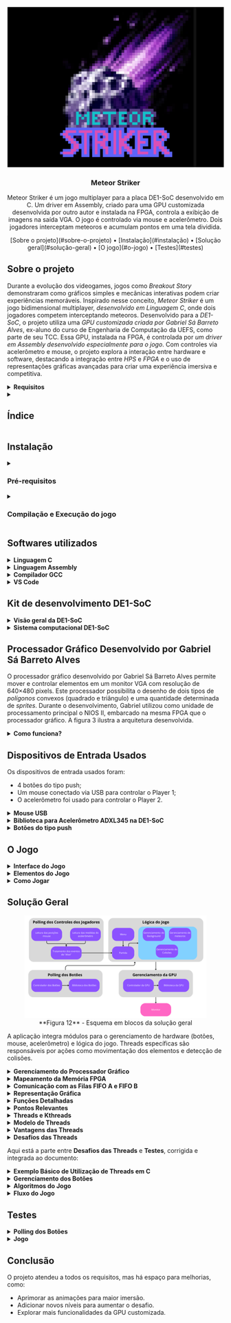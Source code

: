 <div align="center"><img src="images/readme/cover.png"></div>

<h3 align="center">Meteor Striker</h3>

<p align="center">Meteor Striker é um jogo multiplayer para a placa DE1-SoC desenvolvido em C. Um driver em Assembly, criado para uma GPU customizada desenvolvida por outro autor e instalada na FPGA, controla a exibição de imagens na saída VGA. O jogo é controlado via mouse e acelerômetro. Dois jogadores interceptam meteoros e acumulam pontos em uma tela dividida.</p>

<div align="center">
  [Sobre o projeto](#sobre-o-projeto) • [Instalação](#instalação) • [Solução geral](#solução-geral) • [O jogo](#o-jogo) • [Testes](#testes)
</div>

## Sobre o projeto

Durante a evolução dos videogames, jogos como <i>Breakout Story</i> demonstraram como gráficos simples e mecânicas interativas podem criar experiências memoráveis. Inspirado nesse conceito, <i>Meteor Striker</i> é um jogo bidimensional multiplayer, <i>desenvolvido em Linguagem C</i>, onde dois jogadores competem interceptando meteoros. Desenvolvido para a <i>DE1-SoC</i>, o projeto utiliza uma <i>GPU customizada criada por Gabriel Sá Barreto Alves</i>, ex-aluno do curso de Engenharia de Computação da UEFS, como parte de seu TCC. Essa GPU, instalada na FPGA, é controlada por <i>um driver em Assembly desenvolvido especialmente para o jogo</i>. Com controles via acelerômetro e mouse, o projeto explora a interação entre hardware e software, destacando a integração entre <i>HPS</i> e <i>FPGA</i> e o uso de representações gráficas avançadas para criar uma experiência imersiva e competitiva.

<details>
  <summary><b>Requisitos</b></summary>

### Requisitos
O problema a ser desenvolvido no Kit de desenvolvimento DE1-SoC deve atender às seguintes restrições:

- O código deve ser escrito em linguagem C e a biblioteca do Processador Gráfico em Assembly;
- O sistema só poderá utilizar os componentes disponíveis na placa DE1-SoC;
- Deverá utilizar todas as funções implementadas na biblioteca do Processador Gráfico e, no mínimo, um novo sprite deve ser colocado na memória e utilizado no jogo;
- Os dois jogadores devem jogar simultaneamente utilizando obrigatoriamente o acelerômetro, e adicionalmente o mouse;
- A variação da velocidade no movimento deve ser refletida na ação do ator do jogo, como no exemplo do jogo Breakout, onde a barra se move com velocidade maior se o movimento do mouse for brusco;
- Informações do jogo (placar, vidas, etc.) devem ser exibidas na tela do jogo;
- O jogo deve permitir ações do usuário através dos botões da DE1-SoC, incluindo pausa, retorno, reinício e término do jogo:
  - O usuário poderá parar e reiniciar o jogo a qualquer momento;
  - O usuário poderá sair do jogo a qualquer momento;
- Pelo menos dois elementos passivos do jogo deverão se mover de maneira independente;
- Jogos de tabuleiro e/ou turno (xadrez, dama, etc.), tetris e jogo da forca e da velha estão vetados, e cada grupo deverá desenvolver um jogo diferente dos demais.

</details>

<details>
  <summary><h2>Índice</h2></summary>

- [Instalação](#instalação)
  - [Pré-requisitos](#pré-requisitos)
- [Softwares utilizados](#softwares-utilizados)
  - [Linguagem C](#linguagem-c)
  - [Linguagem Assembly](#linguagem-assembly)
  - [Compilador GCC](#compilador-gcc)
  - [VS Code](#vs-code)
- [DE1-SoC](#kit-de-desenvolvimento-de1-soc)
  - [Visão geral da DE1-SoC](#visão-geral-da-de1-soc)
  - [Sistema computacional da placa](#sistema-computacional-de1-soc)
- [Processador gráfico desenvolvido por Gabriel Sá Barreto Alves](#processador-gráfico-desenvolvido-por-gabriel-sá-barreto-alves)
  - [Como funciona?](#como-funciona)
- [Dispositivos de Entrada Usados](#dispositivos-de-entrada-usados)
  - [Mouse USB](#mouse-usb)
  - [Biblioteca para Acelerômetro ADXL345 na DE1-SoC](#biblioteca-para-acelerômetro-adxl345-na-de1-soc)
  - [Botões push](#botões-do-tipo-push)
- [O Jogo](#o-jogo)
  - [Interface do Jogo](#interface-do-jogo)
  - [Elementos do jogo](#elementos-do-jogo)
  - [Como jogar](#como-jogar)   
- [Solução geral](#solução-geral)
- [Gerenciamento da GPU](#gerenciamento-do-processador-gráfico)
  - [Mapeamento da Memória FPGA](#mapeamento-da-memória-fpga)
  - [Comunicação com as Filas FIFO A e FIFO B](#comunicação-com-as-filas-fifo-a-e-fifo-b)
  - [Representação Gráfica](#representação-gráfica)
  - [Funções Detalhadas](#funções-detalhadas)
  - [Pontos Relevantes](#pontos-relevantes)
- [Threads e kthreads](#threads-e-kthreads)
  - [Threads](#threads)
  - [Kthreads - Kernel Threads](#kthreads---kernel-threads)
  - [Modelo de Threads](#modelo-de-threads)
  - [Vantagens das Threads](#vantagens-das-threads)
  - [Desafios das Threads](#desafios-das-threads) 
- [Gerenciamento dos pushbuttons](#gerenciamento-dos-pushbuttons)
  - [Driver dos botões](#driver-dos-botões)
  - [Biblioteca dos botões](#biblioteca-dos-botões)
  - [Inicialização dos Botões](#inicialização-dos-botões)
  - [Leitura do Estado dos Botões](#leitura-do-estado-dos-botões)
  - [Fechamento e Liberação](#fechamento-e-liberação)
  - [Exemplo de Utilização](#exemplo-de-utilização)
  - [Notas Importantes](#notas-importantes)
- [Algoritmos do Jogo](#algoritmos-do-jogo)
  - [Criação de Sprites](#criação-de-sprites)
  - [Movimento e ações do jogador](#movimento-e-ações-do-jogador)
  - [Geração dos meteoros](#geração-dos-meteoros)
  - [Detecção de colisão](#detecção-de-colisão)
  - [Movimentação de elementos](#movimentação-de-elementos)
    - [Movimentação do plano de fundo](#movimentação-do-plano-de-fundo)
    - [Movimentação dos meteoros](#movimentação-dos-meteoros)
  - [Fluxo do jogo](#fluxo-do-jogo)
    - [Controle do fluxo da execução das threads](#controle-do-fluxo-da-execução-das-threads)
      - [Criação e finalização das threads](#criação-e-finalização-das-threads)
- [Testes](#testes)
  - [Polling dos botões](#polling-dos-botões)
  - [Jogo](#jogo)
- [Conclusão](#conclusão)

</details>


## Instalação

<details>
  <summary><h3>Pré-requisitos</h3></summary>

### Pré-requisitos

- Possuir conexão com internet;
- Possuir instalado o compilador GCC;
- Possuir instalado o Git;
- Utilizar uma placa de desenvolvimento FPGA DE1-SoC;
- Possuir o processador gráfico desenvolvido por Gabriel Sá Barreto Alves na FPGA;
- Possuir um monitor conectado à placa por meio da saída VGA;
- Possuir um mouse USB conectado à placa.

</details>

<details>
  <summary><h3>Compilação e Execução do jogo</h3></summary>

#### 1. Clonar o repositório
Abra o terminal do seu dispositivo e execute o seguinte comando:
```bash
git clone https://github.com/alexsami-lopes/Digital-Systems-Meteor-Striker.git
```
**Transfira os arquivos do projeto para a placa DE1-SoC.**

#### 2. Na placa, acessar a pasta */Digital-Systems-Meteor-Striker-main* e compilar o jogo
Para acessar a pasta e compilar o jogo, execute os seguintes comandos:
```bash
cd /Digital-Systems-Meteor-Striker-main
make
```

#### 3. Executar o jogo
Na placa, dentro da pasta */Digital-Systems-Meteor-Striker-main*, execute o comando:
```bash
sudo ./meteor_striker
```
Ou ainda:
```bash
make execute
```

</details>



## Softwares utilizados

<details>
  <summary><b>Linguagem C</b></summary>

### Linguagem C

A linguagem C é descrita como "uma linguagem de propósito geral com recursos de economia de expressão, controle de fluxo moderno e estruturas de dados, e um rico conjunto de operadores" (Kernighan & Ritchie, 1978). Embora não seja uma linguagem de "alto nível", sua generalidade a torna eficaz para muitas tarefas.

</details>

<details>
  <summary><b>Linguagem Assembly</b></summary>

### Linguagem Assembly

A linguagem Assembly é uma linguagem de programação de baixo nível que representa uma abstração mnemônica direta para as instruções de máquina de um processador específico. Ela permite aos programadores interagir diretamente com o hardware de forma mais próxima do que as linguagens de alto nível.

</details>

<details>
  <summary><b>Compilador GCC</b></summary>

### Compilador GCC

O GCC (GNU Compiler Collection) é uma coleção de compiladores de código aberto amplamente usada para sistemas Unix-like e outros sistemas operacionais.

#### Características principais:
- **Multiplataforma**: Suporte a diversos sistemas operacionais e arquiteturas de processadores.
- **Linguagens Suportadas**: C, C++, Objective-C, Fortran, Ada, Go.
- **Otimização de Código**: Oferece múltiplos níveis de otimização de desempenho.

Exemplo de comando de compilação:
```bash
gcc -Wall -std=gnu99 -Wextra -pthread programa.c -o programa
```

</details>

<details>
  <summary><b>VS Code</b></summary>

### VS Code

O Visual Studio Code (VS Code) é um editor de código-fonte desenvolvido pela Microsoft, gratuito e de código aberto. Ele é multiplataforma e oferece suporte a diversas linguagens de programação, sendo amplamente utilizado por desenvolvedores.

</details>



## Kit de desenvolvimento DE1-SoC

<details>
  <summary><b>Visão geral da DE1-SoC</b></summary>

### Visão geral da DE1-SoC

A DE1-SoC é uma plataforma de desenvolvimento de sistemas embarcados projetada pela Terasic, baseada em um System on Chip (SoC) que integra um processador ARM Cortex-A9 dual-core e um FPGA Altera Cyclone V.

#### Características principais:
- **Processador**: ARM Cortex-A9 dual-core.
- **FPGA**: Altera Cyclone V (5CSEMA5F31C6).
- **Memória**: 
  - 1 GB DDR3.
  - 256 MB SDRAM.
- **Conectividade**:
  - Ethernet.
  - USB.
  - Entrada de áudio/vídeo.
  - Interface GPIO.

#### Recursos de Hardware:
- Displays de 7 segmentos.
- Chaves e botões programáveis.
- LEDs.
- Conectores de expansão.
- Suporte para desenvolvimento de sistemas embarcados e prototipagem de circuitos digitais.

<div align="center">
  <figure>  
    <img src="images/readme/de1_soc_img.png" width="600px">
    <figcaption>
      <p align="center">
        [**Figura 1** - Manual de Usuário da Placa DE1-SoC](https://fpgacademy.org/Downloads/DE1_SoC_User_Manual.pdf)
      </p>
    </figcaption>
  </figure>
</div>

</details>

<details>
  <summary><b>Sistema computacional DE1-SoC</b></summary>

### Sistema computacional DE1-SoC

<div align="center">
  <figure>
    <img src="images/readme/diagrama_de_blocos_de1_soc.png" width="500px">
    <figcaption>
      <p align="center">
        [**Figura 2** - Diagrama de Blocos da DE1-SoC](https://fpgacademy.org/Downloads/DE1_SoC_User_Manual.pdf)
      </p>
    </figcaption>
  </figure>
</div>

O diagrama de blocos do sistema computacional, apresentado na figura 2, explicita os componentes do Cyclone® V da Intel®, bem como suas conexões. O HPS inclui um processador ARM® Cortex-A9 MPCore™ de 2 núcleos com uma distribuição Linux embarcada destinada a processamentos de propósito geral, além da memória DDR3 e dos dispositivos periféricos. Já a FPGA possibilita uma variedade de implementações através da programação dos blocos lógicos.

> A comunicação bidirecional entre o HPS e a FPGA se dá por meio das *FPGA bridges*. No sentido HPS-FPGA, todos os dispositivos de entrada e saída (E/S) conectados à FPGA são acessíveis ao processador através do mapeamento de memória. As informações sobre o **endereçamento original** dos periféricos estão disponíveis na [documentação da placa](https://fpgacademy.org/index.html).

</details>


## Processador Gráfico Desenvolvido por Gabriel Sá Barreto Alves

O processador gráfico desenvolvido por Gabriel Sá Barreto Alves permite mover e controlar elementos em um monitor VGA com resolução de 640×480 pixels. Este processador possibilita o desenho de dois tipos de *polígonos* convexos (quadrado e triângulo) e uma quantidade determinada de *sprites*. Durante o desenvolvimento, Gabriel utilizou como unidade de processamento principal o NIOS II, embarcado na mesma FPGA que o processador gráfico. A figura 3 ilustra a arquitetura desenvolvida.

<details>
  <summary><b>Como funciona?</b></summary>

### Como funciona?

O dispositivo gráfico oferece um conjunto de instruções para gerenciar polígonos, sprites e o background. Mais detalhes sobre essas instruções podem ser encontrados [aqui](https://drive.google.com/file/d/1MlIlpB9TSnoPGEMkocr36EH9-CFz8psO/view). Essas instruções são transmitidas do HPS para o hardware na FPGA por meio dos barramentos *dataA* (responsável pelos dados de acesso à memória e registradores, além dos *opcodes*) e *dataB* (que recebe dados customizáveis como cores e posições).

Os dados nos barramentos são gravados nas filas de instruções A e B (correspondentes aos barramentos *dataA* e *dataB*). As FIFOs armazenam até 16 palavras de 32 bits cada. Para garantir a escrita correta nas filas, foram usados os seguintes sinais de controle:
- *wr_reg (input)*: sinal de escrita nas FIFOs.
- *wr_full (output)*: sinal que indica que as filas estão cheias.

A escrita nas FIFOs pode ocorrer apenas quando a fila não está cheia. Durante esse período, o sinal *wr_reg* pode ser ativado ao armazenar 1 no endereço *#0xc0 a partir do endereço base mapeado*. A escrita pode continuar até que o sinal *wr_full* seja ativado (indicando filas cheias). O código abaixo ilustra esse comportamento:

```asm
check_fifo:            @ Função que verifica se a FIFO está cheia
  sub sp, sp, #8       @ Reservando 8 bytes na pilha
  str r0, [sp, #4]
  str r1, [sp, #0]
  
  ldr r0, =mapped_address   @ Endereço mapeado
  ldr r0, [r0]
checking:                   @ Label para verificar se a FIFO está cheia
  ldr r1, [r0, #0xb0]       @ Lendo o registrador de status da FIFO
  CMP r1, #1                @ Comparando o status da FIFO com 1
  beq checking              @ Se a FIFO estiver cheia, volta para o label checking

  ldr r0, [sp, #4]
  ldr r1, [sp, #0]
  add sp, sp, #8 
  
  bx lr
```

O código para enviar uma instrução para a GPU pode ser conferido abaixo:

```asm
sendInstruction:
    @ r0 -> data_a
    @ r1 -> data_b

    sub sp, sp, #40       @ Reservando 40 bytes na pilha
    str lr, [sp, #36]     @ Salvando LR
    str r11, [sp, #32]    @ Salvando R11 (frame pointer)
    str r1, [sp, #4]      @ Salvando r1 (data_b)
    str r0, [sp, #0]      @ Salvando r0 (data_a)

    ldr r11, =mapped_address   @ Carrega o endereço base mapeado
    ldr r11, [r11]             @ Obtém o ponteiro do FPGA

    

    @ Desabilitando a escrita no wrreg
    mov r9, #0                 @ Escreve 0 em wrreg para desabilitar
    str r9, [r11, #wrreg]

    @ Escrevendo DATAA
    str r0, [r11, #data_a]     @ Escreve o opcode e o endereço em data_a

    @ Escrevendo DATAB
    str r1, [r11, #data_b]     @ Escreve data_b

    bl check_fifo              @ Verifica se o FIFO está pronto (implementação separada)

    @ Habilitando a escrita no wrreg
    mov r9, #1                 @ Escreve 1 em wrreg para habilitar
    str r9, [r11, #wrreg]

    @ Finaliza desabilitando o wrreg
    mov r9, #0                 @ Desabilita o wrreg
    str r9, [r11, #wrreg]

    @ Restaurando os registradores
    ldr lr, [sp, #36]          @ Restaura LR
    ldr r11, [sp, #32]         @ Restaura R11
    ldr r1, [sp, #4]           @ Restaura r1
    ldr r0, [sp, #0]           @ Restaura r0

    add sp, sp, #40            @ Libera a pilha
    bx lr                      @ Retorna ao chamador


  bx lr
```

Uma versão em C da biblioteca de controle da comunicação com a GPU foi criada anteriormente para testes, como pode ser conferido um exemplo abaixo de uma delas:

```c
void set_sprite_pixel(int position, unsigned int color) {
    while (*WR_FULL != 0) { /* Aguarda até que WR_FULL esteja em 0 */ }
    *DATA_A = (position << 4) | 0x1;
    *DATA_B = color;
    *WR_REG = 0x01;
    *WR_REG = 0x00;
}

```

Como pode ser visto um cósdigo significativamente menor. Muito menos linhas de código são necessárias normalmente em linguagem

<div align="center">
  <figure>
    <img src="images/readme/GPU-image.png" width="600px">
    <figcaption>
      <p align="center">
        [**Figura 3** - Representação da arquitetura do processador gráfico](https://drive.google.com/file/d/1ogg3s2YPTvnRmb4YHDygRJ0bcZv8vG-N/view)
      </p>
    </figcaption>
  </figure>
</div>

</details>



## Dispositivos de Entrada Usados

Os dispositivos de entrada usados foram:
- 4 botões do tipo push;
- Um mouse conectado via USB para controlar o Player 1;
- O acelerômetro foi usado para controlar o Player 2.

<details>
  <summary><b>Mouse USB</b></summary>

### Mouse USB

Os conectores USB da DE1-SoC são gerenciados por um hub controlador que se comunica diretamente com o HPS. Foi conectado um mouse à primeira porta USB host da placa, conforme ilustrado na Figura 4.

<div align="center">
  <figure>
    <img src="images/readme/videos/mouse_demo.gif" height="400px">
    <figcaption>
      <p align="center">
        **Figura 4** - Mouse USB usado
      </p>
    </figcaption>
  </figure>
</div>

</details>

<details>
  <summary><b>Biblioteca para Acelerômetro ADXL345 na DE1-SoC</b></summary>

### Biblioteca para Acelerômetro ADXL345 na DE1-SoC

A biblioteca fornecida contém funções essenciais para configurar e operar o acelerômetro ADXL345 na plataforma DE1-SoC. As principais funções são:

- **Leitura e escrita de registros do ADXL345**:
  - `ADXL345_REG_READ(uint8_t, uint8_t *)`: Lê um byte de um registro específico.
  - `ADXL345_REG_WRITE(uint8_t, uint8_t)`: Escreve um valor em um registro.
  - `ADXL345_REG_MULTI_READ(uint8_t, uint8_t[], uint8_t)`: Lê múltiplos bytes consecutivos de um endereço.

- **Inicialização e leitura de dados**:
  - `ADXL345_init(uint8_t)`: Configura registros como taxa de amostragem e modos de operação.
  - `ADXL345_XYZ_Read(int16_t *)`: Lê valores de aceleração nos eixos X, Y e Z.

</details>

<details>
  <summary><b>Botões do tipo push</b></summary>

### Botões do tipo push

A DE1-SoC oferece quatro botões *push* conectados diretamente à FPGA e à GPU. Esses botões estão associados a um registrador de 32 bits, sendo os 4 bits menos significativos utilizados para armazenar os estados dos botões:
- **KEY0**: bit 0.
- **KEY1**: bit 1.
- **KEY2**: bit 2.
- **KEY3**: bit 3.

Quando um botão é pressionado, o bit correspondente é setado para 0. Quando liberado, o bit retorna a 1.

<div align="center">
  <figure>
    <img src="images/readme/push_buttons_img.png" width="600px">
    <figcaption>
      <p align="center">
        [**Figura 5** - Circuito dos botões do tipo push](https://fpgacademy.org/Downloads/DE1_SoC_User_Manual.pdf)
      </p>
    </figcaption>
  </figure>
</div>

</details>


## O Jogo

<details>
  <summary><b>Interface do Jogo</b></summary>

### Interface do Jogo

A seguir, são apresentadas as interfaces exibidas para o jogador no monitor VGA e suas possíveis transições, bem como os cenários em que o uso dos botões interfere no estado do jogo.

- Tela inicial:
<div align="center">
  <figure>
    <img src="images/readme/cover.png" width="600px">
    <figcaption>
      **Figura 6** - Tela inicial
    </figcaption>
  </figure>
</div>

- Tela do menu:
<div align="center">
  <figure>
    <img src="images/readme/screenshots/menu_pic.jpg" width="600px">
    <figcaption>
      **Figura 7** - Tela do menu em execução
    </figcaption>
  </figure>
</div>

- Partida em execução:
<div align="center">
  <figure>
    <img src="images/readme/videos/game_demo.gif" width="600px">
    <figcaption>
      **Figura 8** - Tela de uma partida em execução
    </figcaption>
  </figure>
</div>

- Tela de pausa:
<div align="center">
  <figure>
    <img src="images/readme/screenshots/pause_pic.jpg" width="600px">
    <figcaption>
      **Figura 9** - Tela de pausa
    </figcaption>
  </figure>
</div>

- Tela de vitória:
<div align="center">
  <figure>
    <img src="images/readme/trophy_img.png" width="600px">
    <figcaption>
      **Figura 10** - Tela de vitória
    </figcaption>
  </figure>
</div>

</details>

<details>
  <summary><b>Elementos do Jogo</b></summary>

### Elementos do Jogo

O jogo utiliza sprites para representar elementos como meteoros e carros. A Figura 15 ilustra alguns exemplos desses sprites.

<div align="center">
  <figure>
    <img src="images/readme/sprite_de1-soc_img.png" width="600px">
    <figcaption>
      **Figura 11** - Sprite da placa DE1-SoC
    </figcaption>
  </figure>
</div>

</details>

<details>
  <summary><b>Como Jogar</b></summary>

### Como Jogar

Dois jogadores competem para eliminar 10 meteoros antes do adversário. Cada jogador protege metade da tela, e seus alvos eliminam meteoros ao colidir com eles. Pontos são ganhos ao acertar meteoros e perdidos caso meteoros atinjam a parte inferior da tela. O jogador pode usar botões para pausar, reiniciar ou terminar o jogo.

</details>



## Solução Geral

<div align="center">
  <figure>
    <img src="images/readme/logica_do_jogo_img.png" width="600px">
    <figcaption>
      **Figura 12** - Esquema em blocos da solução geral
    </figcaption>
  </figure>
</div>

A aplicação integra módulos para o gerenciamento de hardware (botões, mouse, acelerômetro) e lógica do jogo. Threads específicas são responsáveis por ações como movimentação dos elementos e detecção de colisões.

<details>
  <summary><b>Gerenciamento do Processador Gráfico</b></summary>

### Gerenciamento do Processador Gráfico

O código interage com uma GPU personalizada implementada em FPGA na DE1-SoC para gerenciamento gráfico, permitindo a manipulação do **background**, de **sprites** e **polígonos**. Aqui está uma análise detalhada das funcionalidades descritas:

</details>

<details>
  <summary><b>Mapeamento da Memória FPGA</b></summary>

### Mapeamento da Memória FPGA

O sistema utiliza o driver `/dev/mem` para acessar os registradores da FPGA via o barramento HPS-to-FPGA Lightweight AXI.

#### **Funções Principais**
1. **`open_mem_vgafpga`**:
   - Abre o arquivo `/dev/mem` para leitura e escrita.
   - Chama `mapping_fpga` para mapear os endereços de memória da FPGA para o espaço de usuário.

2. **`mapping_fpga`**:
   - Usa `mmap` para mapear 4 KB de memória FPGA a partir do endereço base `0xFF200000`.
   - Define ponteiros para os registradores mapeados, como `DATA_A`, `DATA_B`, e `WR_FULL`.

3. **`unmapping_fpga`**:
   - Libera a memória mapeada com `munmap`.

</details>

<details>
  <summary><b>Comunicação com as Filas FIFO A e FIFO B</b></summary>

### Comunicação com as Filas FIFO A e FIFO B

- **Registradores Importantes**:
  - `DATA_A`: Envia dados para a FIFO A.
  - `DATA_B`: Envia dados para a FIFO B.
  - `WR_FULL`: Indica se a fila está cheia (`1`).
  - `WR_REG`: Inicia a transmissão de dados para a GPU.

#### **Funcionamento Geral**
- Antes de enviar dados, o código verifica o estado de `WR_FULL` (se estiver cheio, aguarda).
- Após enviar os dados para `DATA_A` e `DATA_B`, um pulso é enviado para `WR_REG` para iniciar a transferência.

</details>

<details>
  <summary><b>Representação Gráfica</b></summary>

### Representação Gráfica

#### **Cores no Formato BGR (9 bits)**
- Cada cor é representada por:
  - **3 bits para B (azul)**: 0–7.
  - **3 bits para G (verde)**: 0–7.
  - **3 bits para R (vermelho)**: 0–7.
- Exemplo:
  - Cor `0b000000111` representa apenas vermelha no máximo.

#### **Background (Tela 640x480)**
- O **background** é dividido em **4800 quadrados de 8x8 pixels**.
- A função `draw_square_8x8`:
  1. Calcula a posição do quadrado na memória da GPU.
  2. Envia a posição e a cor para as FIFOs.
  3. Aciona a escrita com `WR_REG`.

#### **Sprites**
- Cada **sprite** possui 20x20 pixels (400 pixels no total).
- A função `set_sprite_pixel` permite definir a cor de cada pixel individualmente.
- Sprites são armazenados em uma memória específica.

</details>

<details>
  <summary><b>Funções Detalhadas</b></summary>

### Funções Detalhadas

#### **`draw_square_8x8`**
Desenha um quadrado de 8x8 pixels no background:
- **Parâmetros**:
  - `position`: Posição do quadrado no grid (0–4799).
  - `color`: Cor no formato BGR (9 bits).
- **Processo**:
  1. Aguarda até que `WR_FULL` indique espaço na FIFO.
  2. Escreve a posição (codificada com `0x2` para background) em `DATA_A`.
  3. Escreve a cor em `DATA_B`.
  4. Gera um pulso em `WR_REG` para enviar os dados.

#### **`set_sprite_pixel`**
Define a cor de um pixel em um sprite:
- **Parâmetros**:
  - `position`: Índice do pixel no sprite (0–399).
  - `color`: Cor no formato BGR (9 bits).
- **Processo**:
  - Semelhante à função `draw_square_8x8`, mas com `0x1` codificado em `DATA_A`.

#### **`set_sprite`**
Configura um sprite na tela:
- **Parâmetros**:
  - `coord_x`, `coord_y`: Coordenadas na tela.
  - `offset`: Offset de memória para o sprite.
  - `data_register`: Registrador de dados associado ao sprite.
  - `visibility`: Define se o sprite é visível ou não.

</details>

<details>
  <summary><b>Pontos Relevantes</b></summary>

### Pontos Relevantes

1. **Sincronização com a FIFO**:
   - O código verifica `WR_FULL` antes de enviar dados, garantindo que a GPU não receba mais do que pode processar.

2. **Flexibilidade**:
   - É possível manipular tanto o background quanto os sprites de forma independente, permitindo gráficos dinâmicos.

3. **Restrições**:
   - O sistema limita a resolução dos sprites (20x20) e dos quadrados do background (8x8).

</details>

<details>
  <summary><b>Threads e Kthreads</b></summary>

### Threads e Kthreads

#### Threads
Threads são unidades básicas de execução dentro de um processo, permitindo a execução concorrente de diferentes partes de um programa. Existem dois tipos principais:
1. **Threads de Usuário (User Threads)**:
   - Gerenciadas no espaço do usuário.
   - Menor sobrecarga.
2. **Threads de Kernel (Kernel Threads)**:
   - Gerenciadas pelo escalonador do kernel.
   - Maior controle, mas com maior custo de processamento.

#### Kthreads
Kthreads são threads implementadas diretamente no kernel. Elas são usadas para tarefas de baixo nível, como gerenciamento de dispositivos.

</details>

<details>
  <summary><b>Modelo de Threads</b></summary>

### Modelo de Threads

O jogo utiliza threads específicas para lidar com:
- **Polling do mouse e acelerômetro**.
- **Atualização dos corpos celestes no background**.
- **Verificação de colisões e detecção de condições de vitória/derrota**.
- **Geração e movimentação de meteoros**.

Cada thread é iniciada no início do jogo e pausada ou encerrada conforme o fluxo da aplicação.

</details>
<details>
  <summary><b>Vantagens das Threads</b></summary>

### Vantagens das Threads

Threads são amplamente utilizadas em sistemas modernos devido às suas vantagens, como:

1. **Paralelismo**:
   - Permitem a execução de múltiplas tarefas simultaneamente, aproveitando ao máximo processadores multicore.

2. **Responsividade**:
   - Melhoram a experiência do usuário em sistemas interativos, mantendo tarefas de fundo enquanto respostas imediatas são processadas.

3. **Compartilhamento de Recursos**:
   - Threads dentro do mesmo processo compartilham o mesmo espaço de memória, reduzindo a sobrecarga de comunicação entre elas.

4. **Eficiência**:
   - Criar e alternar entre threads é mais rápido do que criar e alternar entre processos.

5. **Melhor Utilização de CPU**:
   - As threads ajudam a manter a CPU ocupada enquanto outras tarefas estão aguardando recursos de entrada/saída.

6. **Facilidade de Modelagem**:
   - Permitem que tarefas complexas sejam divididas em partes menores e gerenciáveis, com cada thread lidando com uma parte específica.

</details>
<details>
  <summary><b>Desafios das Threads</b></summary>

### Desafios das Threads

Apesar das vantagens, o uso de threads apresenta desafios significativos, incluindo:

1. **Condições de Corrida**:
   - Quando duas ou mais threads acessam simultaneamente dados compartilhados e o resultado depende da ordem de execução, podem ocorrer resultados inesperados.

2. **Deadlocks**:
   - Situações em que duas ou mais threads ficam esperando indefinidamente por recursos que estão sendo mantidos por outras threads, bloqueando a execução.

3. **Overhead de Gerenciamento**:
   - Embora mais leves que processos, threads ainda requerem recursos adicionais para gerenciamento e sincronização.

4. **Depuração Complexa**:
   - O comportamento assíncrono e interações entre threads tornam a depuração e o rastreamento de erros desafiadores.

5. **Sincronização de Dados**:
   - Garantir a consistência de dados compartilhados é complexo, exigindo mecanismos como mutexes, semáforos e barreiras.

6. **Starvation (Fome de Recursos)**:
   - Threads de baixa prioridade podem ficar permanentemente sem acesso a recursos devido à preempção por threads de alta prioridade.

7. **Interdependência**:
   - Threads que dependem umas das outras para prosseguir podem levar a problemas de desempenho ou até bloqueios se não forem bem gerenciadas.

8. **Escalabilidade**:
   - Em sistemas com muitos núcleos, o gerenciamento eficiente de um grande número de threads pode ser difícil, especialmente em sistemas embarcados.

</details>

Aqui está a parte entre **Desafios das Threads** e **Testes**, corrigida e integrada ao documento:


<details>
  <summary><b>Exemplo Básico de Utilização de Threads em C</b></summary>

### Exemplo Básico de Utilização de Threads em C

Um exemplo simples para criar e gerenciar threads em C usando a biblioteca POSIX (pthreads):

```c
#include <pthread.h>
#include <stdio.h>
#include <stdlib.h>

void* thread_function(void* arg) {
    printf("Thread executando: %s\n", (char*)arg);
    return NULL;
}

int main() {
    pthread_t thread1, thread2;

    // Criação das threads
    pthread_create(&thread1, NULL, thread_function, "Thread 1");
    pthread_create(&thread2, NULL, thread_function, "Thread 2");

    // Aguardando o término das threads
    pthread_join(thread1, NULL);
    pthread_join(thread2, NULL);

    printf("Threads finalizadas\n");
    return 0;
}
```

#### Explicação do Código
1. **Criação de Threads**:
   - `pthread_create` cria uma nova thread, passando uma função de execução e argumentos.
   
2. **Função de Execução da Thread**:
   - `thread_function` é executada em paralelo.

3. **Sincronização**:
   - `pthread_join` aguarda a finalização de cada thread antes de prosseguir.

Esse exemplo pode ser expandido para incluir sincronização, uso de variáveis compartilhadas e outras funcionalidades avançadas.

</details>

<details>
  <summary><b>Gerenciamento dos Botões</b></summary>

### Gerenciamento dos Botões

O controlador de botões possibilita a leitura dos botões físicos da placa DE1-SoC, acessando diretamente os registradores mapeados na memória. Essa abordagem garante maior controle sobre o hardware sem a necessidade de drivers adicionais.

#### **Principais Funções**
1. **Inicialização dos Botões**:
   - A função `KEYS_open()` abre o arquivo `/dev/mem` e mapeia os registradores associados aos botões para o espaço de usuário.

2. **Leitura do Estado dos Botões**:
   - A função `KEYS_read()` lê o valor do registrador associado aos botões e retorna os estados de cada botão.

3. **Fechamento e Liberação de Recursos**:
   - A função `KEYS_close()` libera os recursos alocados, desfazendo o mapeamento de memória.

#### **Exemplo de Uso**
```c
#include <stdio.h>
#include "keys.h"

int main() {
    if (KEYS_open() != 0) {
        fprintf(stderr, "Erro ao inicializar os botões.\n");
        return -1;
    }

    unsigned int btn_pressed;
    while (1) {
        if (KEYS_read(&btn_pressed) == 0) {
            if (!(btn_pressed & (1 << 0))) printf("Botão 0 pressionado.\n");
            if (!(btn_pressed & (1 << 1))) printf("Botão 1 pressionado.\n");
            // Verifique outros botões...
        }
    }

    KEYS_close();
    return 0;
}
```

#### **Notas Importantes**
- O estado dos botões é armazenado nos bits menos significativos de um registrador de 32 bits.
- Um bit igual a `0` indica que o botão está pressionado; `1`, que está liberado.

</details>

<details>
  <summary><b>Algoritmos do Jogo</b></summary>

### Algoritmos do Jogo

O jogo utiliza diversos algoritmos para gerenciar a interação dos elementos. Abaixo, seguem os principais:

#### **Criação de Sprites**
A criação de novos sprites é feita por meio de uma matriz que define os pixels e suas respectivas cores. Esses dados são enviados à GPU por funções dedicadas, garantindo eficiência.

#### **Movimento e Ações do Jogador**
- **Movimentação**:
  - Jogadores controlam seus carros ou alvos com base no acelerômetro (jogador 2) ou no mouse (jogador 1).
  - A posição no eixo X é calculada de acordo com a entrada do dispositivo.
- **Destruição de Meteoros**:
  - Jogadores podem destruir meteoros quando o alto colide com eles. Foi escolhido simbolizar que ao tocar no Meteoro um disparo é efetuado. O motivo dessa decisão foi pois, apesar de ser possível clicar no mouse para efetuar disparos, no caso do Player 1, no entanto, no caso do Player 2 que é controlado pelo acelerômetro não seria ergonomicamente confortável clicar num dos pushbuttons para disparar. Além do fato que cada pushbutton já tem uma função no menu, o que, apesar de ter soluções para isso como tipos diferentes de cliques no botão, causaria outros desafios.

#### **Geração dos Meteoros**
Meteoros são gerados aleatoriamente no topo da tela com velocidades e direções variáveis. Cada jogador pode ter até 10 meteoros ativos em sua metade da tela.

#### **Detecção de Colisão**
- Colisões entre alvos e meteoros resultam na destruição dos meteoros e aumento da pontuação.
- Meteoros que alcançam a base da tela reduzem a pontuação do jogador responsável por proteger aquela área da tela.

#### **Movimentação de Elementos**
- Meteoros se movem em linha reta com velocidades constantes.
- O plano de fundo simula movimento com estrelas piscando e corpos celestes em órbitas predefinidas.

</details>

<details>
  <summary><b>Fluxo do Jogo</b></summary>

### Fluxo do Jogo

O jogo segue o fluxo descrito abaixo:
1. **Inicialização**:
   - Todas as threads e recursos são configurados no início do jogo.

2. **Execução**:
   - Threads lidam com movimentação, colisões e atualização da interface em paralelo.

3. **Pausa ou Encerramento**:
   - O jogador pode pausar ou terminar o jogo usando os botões físicos.

4. **Condição de Vitória ou Derrota**:
   - O jogo termina quando um jogador alcança 10 pontos ou perde todas as vidas.

#### **Criação e Finalização de Threads**
- Todas as threads são criadas na inicialização e pausadas ou finalizadas conforme necessário.
- Ao encerrar o jogo, as threads são finalizadas para liberar recursos.

</details>



## Testes

<details>
  <summary><b>Polling dos Botões</b></summary>

### Polling dos Botões

Foi utilizado *printf* para verificar se os botões estavam funcionando corretamente, com os estados sendo lidos e exibidos conforme esperado.

</details>

<details>
  <summary><b>Jogo</b></summary>

### Jogo

Foram realizados testes para verificar:
- Detecção e resposta a colisões.
- Atualização de pontuações.
- Funcionamento do menu e das animações.
- Controle dos alvos por mouse e acelerômetro.

<div align="center">
  <figure>
    <img src="images/readme/videos/game_demo.gif">
    <figcaption>
      **Figura 13** - Atualização da pontuação ao destruir um meteoro
    </figcaption>
  </figure>
</div>

</details>



## Conclusão

O projeto atendeu a todos os requisitos, mas há espaço para melhorias, como:
- Aprimorar as animações para maior imersão.
- Adicionar novos níveis para aumentar o desafio.
- Explorar mais funcionalidades da GPU customizada.



